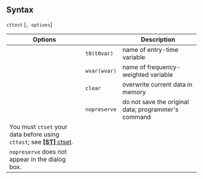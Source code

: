 ## Syntax

`cttost` \[`, options`\]

| Options                                                                                                                                              |              | Description                                         |
|------------------------------------------------------------------------------------------------------------------------------------------------------|--------------|-----------------------------------------------------|
|                                                                                                                                                      | `t0(t0var)`  | name of entry-time variable                         |
|                                                                                                                                                      | `wvar(wvar)` | name of frequency-weighted variable                 |
|                                                                                                                                                      | `clear`      | overwrite current data in memory                    |
|                                                                                                                                                      | `nopreserve` | do not save the original data; programmer's command |
| You must `ctset` your data before using `cttost`; see [<strong>[ST]</strong> ctset](http://www.stata.com/help.cgi?ctset). |              |                                                     |
| `nopreserve` does not appear in the dialog box.                                                                                                      |              |                                                     |
